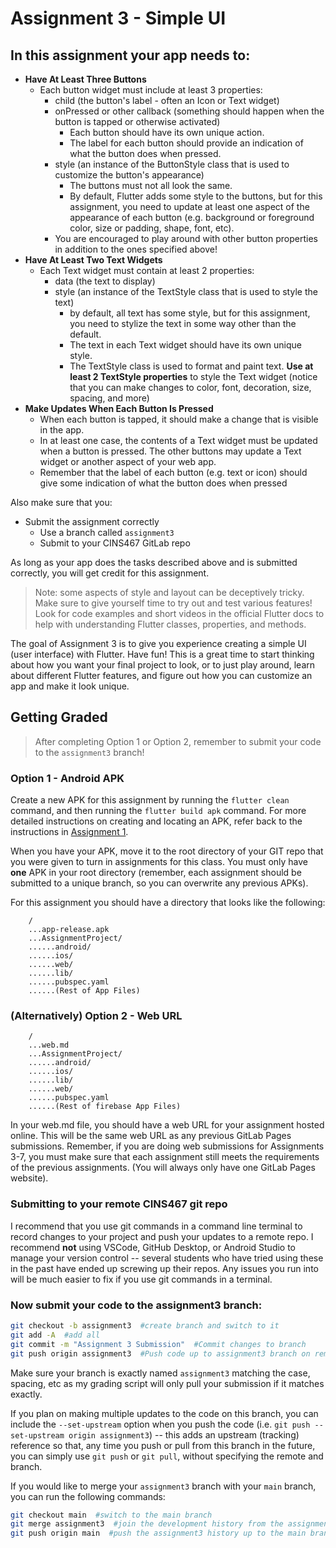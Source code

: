 # Assignment 3 - Simple UI

## In this assignment your app needs to:

* **Have At Least Three Buttons**
  * Each button widget must include at least 3 properties:
    * child (the button's label - often an Icon or Text widget)
    * onPressed or other callback (something should happen when the button is tapped or otherwise activated)
      * Each button should have its own unique action.
      * The label for each button should provide an indication of what the button does when pressed.
    * style (an instance of the ButtonStyle class that is used to customize the button's appearance)
      * The buttons must not all look the same.
      * By default, Flutter adds some style to the buttons, but for this assignment, you need to update at least one aspect of the appearance of each button (e.g. background or foreground color, size or padding, shape, font, etc).
    * You are encouraged to play around with other button properties in addition to the ones specified above!
* **Have At Least Two Text Widgets**
  * Each Text widget must contain at least 2 properties:
    * data (the text to display)
    * style (an instance of the TextStyle class that is used to style the text)
      * by default, all text has some style, but for this assignment, you need to stylize the text in some way other than the default.
      * The text in each Text widget should have its own unique style.
      * The TextStyle class is used to format and paint text. **Use at least 2 TextStyle properties** to style the Text widget (notice that you can make changes to color, font, decoration, size, spacing, and more)
* **Make Updates When Each Button Is Pressed**
  * When each button is tapped, it should make a change that is visible in the app.
  * In at least one case, the contents of a Text widget must be updated when a button is pressed. The other buttons may update a Text widget or another aspect of your web app.
  * Remember that the label of each button (e.g. text or icon) should give some indication of what the button does when pressed

Also make sure that you:
* Submit the assignment correctly
  * Use a branch called `assignment3`
  * Submit to your CINS467 GitLab repo

As long as your app does the tasks described above and is submitted correctly, you will get credit for this assignment.

> Note: some aspects of style and layout can be deceptively tricky. Make sure to give yourself time to try out and test various features! Look for code examples and short videos in the official Flutter docs to help with understanding Flutter classes, properties, and methods.

The goal of Assignment 3 is to give you experience creating a simple UI (user interface) with Flutter. Have fun! This is a great time to start thinking about how you want your final project to look, or to just play around, learn about different Flutter features, and figure out how you can customize an app and make it look unique.

## Getting Graded

> After completing Option 1 or Option 2, remember to submit your code to the `assignment3` branch!

### Option 1 - Android APK

Create a new APK for this assignment by running the `flutter clean` command, and then running the `flutter build apk` command. For more detailed instructions on creating and locating an APK, refer back to the instructions in [Assignment 1](https://github.com/shelleywong/CINS467-Course-Materials/blob/main/Assignments/Assignment1.md#getting-graded).

When you have your APK, move it to the root directory of your GIT repo that you were given to turn in assignments for this class. You must only have **one** APK in your root directory (remember, each assignment should be submitted to a unique branch, so you can overwrite any previous APKs).

For this assignment you should have a directory that looks like the following:

```
    /
    ...app-release.apk
    ...AssignmentProject/
    ......android/
    ......ios/
    ......web/
    ......lib/
    ......pubspec.yaml
    ......(Rest of App Files)
```

### (Alternatively) Option 2 - Web URL

```
    /
    ...web.md
    ...AssignmentProject/
    ......android/
    ......ios/
    ......lib/
    ......web/
    ......pubspec.yaml
    ......(Rest of firebase App Files)
```
In your web.md file, you should have a web URL for your assignment hosted online. This will be the same web URL as any previous GitLab Pages submissions. Remember, if you are doing web submissions for Assignments 3-7, you must make sure that each assignment still meets the requirements of the previous assignments. (You will always only have one GitLab Pages website).

### Submitting to your remote CINS467 git repo

I recommend that you use git commands in a command line terminal to record changes to your project and push your updates to a remote repo. I recommend **not** using VSCode, GitHub Desktop, or Android Studio to manage your version control -- several students who have tried using these in the past have ended up screwing up their repos. Any issues you run into will be much easier to fix if you use git commands in a terminal.

### Now submit your code to the **assignment3** branch:

```bash
git checkout -b assignment3  #create branch and switch to it
git add -A  #add all
git commit -m "Assignment 3 Submission"  #Commit changes to branch
git push origin assignment3  #Push code up to assignment3 branch on remote
```

Make sure your branch is exactly named `assignment3` matching the case, spacing, etc as my grading script will only pull your submission if it matches exactly.

If you plan on making multiple updates to the code on this branch, you can include the `--set-upstream` option when you push the code (i.e. `git push --set-upstream origin assignment3`) -- this adds an upstream (tracking) reference so that, any time you push or pull from this branch in the future, you can simply use `git push` or `git pull`, without specifying the remote and branch.

If you would like to merge your `assignment3` branch with your `main` branch, you can run the following commands:
```bash
git checkout main  #switch to the main branch
git merge assignment3  #join the development history from the assignment3 branch with the current (main) branch
git push origin main  #push the assignment3 history up to the main branch on the remote
```
